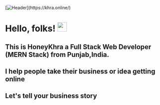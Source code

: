 [![Header](https://i.ibb.co/fqc2MP3/Screenshot-2022-01-17-185758.png"Header")](https://khra.online/)

# Hello, folks! <img src="https://raw.githubusercontent.com/MartinHeinz/MartinHeinz/master/wave.gif" width="30px">

## This is HoneyKhra a Full Stack Web Developer (MERN Stack) from Punjab,India.

## I help people take their business or idea getting online

## Let's tell your business story
